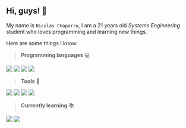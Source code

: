 ## Hi, guys! 👋
My name is `Nicolás Chaparro`, I am a 21 years old _Systems Engineering_
student who loves programming and learning new things.

Here are some things I know:

> **Programming languages** 💻
<p align="left">
<img src="https://img.shields.io/badge/C++-659AD2.svg?logo=cplusplus&logoColor=white"/>
<img src="https://img.shields.io/badge/Python-14354C.svg?logo=python&logoColor=white"/>
<img src="https://custom-icon-badges.demolab.com/badge/Java-007396.svg?logo=java&logoColor=white"/>
<img src="https://custom-icon-badges.demolab.com/badge/SQL-025E8C.svg?logo=database&logoColor=white"/>

> **Tools** 🔧
<p align="left">
<img src="https://img.shields.io/badge/Git-F05033.svg?logo=git&logoColor=white"/>
<img src="https://img.shields.io/badge/IntelliJ%20IDEA-E10098.svg?logo=intellij-idea&logoColor=white"/>
<img src="https://img.shields.io/badge/Notion-010101.svg?logo=notion&logoColor=white"/>
<img src="https://img.shields.io/badge/Visual%20Studio%20Code-0078d7.svg?logo=visual-studio-code&logoColor=white"/>

> **Currently learning** 📚

<img src="https://img.shields.io/badge/HTML-E34F26.svg?logo=html5&logoColor=white">
<img src="https://img.shields.io/badge/Markdown-000000.svg?logo=markdown&logoColor=white">